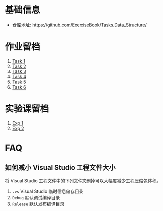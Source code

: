 # 基础信息
- 仓库地址: <https://github.com/ExerciseBook/Tasks.Data_Structure/>

# 作业留档
1. [Task 1](Task1/)
2. [Task 2](Task2/)
3. [Task 3](Task3/)
4. [Task 4](Task4/)
4. [Task 5](Task5/)
4. [Task 6](Task6/)

# 实验课留档
1. [Exp 1](Exp1/)
2. [Exp 2](Exp2/)

# FAQ
## 如何减小 Visual Studio 工程文件大小
将 Visual Studio 工程文件中的下列文件夹删掉可以大幅度减少工程压缩包体积。
1. ```.vs``` Visual Studio 临时信息储存目录
2. ```Debug``` 默认调试编译目录
3. ```Release``` 默认发布编译目录